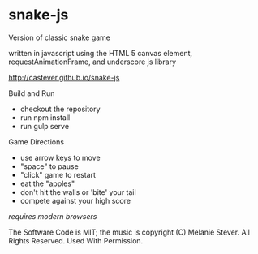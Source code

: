 snake-js
========

Version of classic snake game

written in javascript using the HTML 5 canvas element, requestAnimationFrame, and underscore js library

http://castever.github.io/snake-js

Build and Run
* checkout the repository
* run npm install
* run gulp serve

Game Directions

* use arrow keys to move
* "space" to pause
* "click" game to restart
* eat the "apples"
* don't hit the walls or 'bite' your tail
* compete against your high score


*requires modern browsers*

The Software Code is MIT; the music is copyright (C) Melanie Stever.  All Rights Reserved.  Used With Permission.
